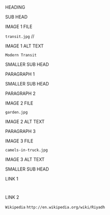 HEADING



SUB HEAD



IMAGE 1 FILE

`transit.jpg` //

IMAGE 1 ALT TEXT

`Modern Transit`

SMALLER SUB HEAD



PARAGRAPH 1



SMALLER SUB HEAD



PARAGRAPH 2



IMAGE 2 FILE

`garden.jpg`

IMAGE 2 ALT TEXT



PARAGRAPH 3



IMAGE 3 FILE

`camels-in-truck.jpg`

IMAGE 3 ALT TEXT



SMALLER SUB HEAD



LINK 1

``
``

LINK 2

`Wikipedia`
`http://en.wikipedia.org/wiki/Riyadh`
